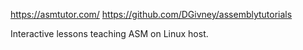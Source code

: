 https://asmtutor.com/
https://github.com/DGivney/assemblytutorials

Interactive lessons teaching ASM on Linux host.
